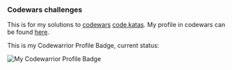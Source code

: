 ### Codewars challenges
This is for my solutions to [codewars](http://codewars.com) [code katas](https://en.wikipedia.org/wiki/Kata_(programming)).
My profile in codewars can be found [here](https://www.codewars.com/users/HJ%20Kang).

This is my Codewarrior Profile Badge, current status: 

![My Codewarrior Profile Badge](https://www.codewars.com/users/HJ%20Kang/badges/large)
